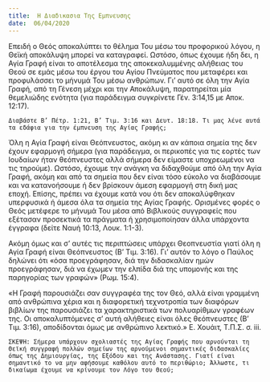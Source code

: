 ```yaml
---
title:  Η Διαδικασια Της Εμπνευσης
date:  06/04/2020
---
```


Επειδή ο Θεός αποκαλύπτει το θέλημα Του μέσω του προφορικού λόγου, η Θεϊκή αποκάλυψη μπορεί να καταγραφεί. Ωστόσο, όπως έχουμε ήδη δει, η Αγία Γραφή είναι το αποτέλεσμα της αποκεκαλυμμένης αλήθειας του Θεού σε εμάς μέσω του έργου του Αγίου Πνεύματος που μεταφέρει και προφυλάσσει το μήνυμά Του μέσω ανθρώπων. Γι’ αυτό σε όλη την Αγία Γραφή, από τη Γένεση μέχρι και την Αποκάλυψη, παρατηρείται μία θεμελιώδης ενότητα (για παράδειγμα συγκρίνετε Γέν. 3:14,15 με Αποκ. 12:17).

`Διαβάστε Β’ Πέτρ. 1:21, Β’ Τιμ. 3:16 και Δευτ. 18:18. Τι μας λένε αυτά τα εδάφια για την έμπνευση της Αγίας Γραφής;`

Όλη η Αγία Γραφή είναι Θεόπνευστος, ακόμη κι αν κάποια σημεία της δεν έχουν εφαρμογή σήμερα (για παράδειγμα, οι περικοπές για τις εορτές των Ιουδαίων ήταν θεόπνευστες αλλά σήμερα δεν είμαστε υποχρεωμένοι να τις τηρούμε). Ωστόσο, έχουμε την ανάγκη να διδαχθούμε από όλη την Αγία Γραφή, ακόμη και από τα σημεία που δεν είναι τόσο εύκολο να διαβάσουμε και να κατανοήσουμε ή δεν βρίσκουν άμεση εφαρμογή στη δική μας εποχή. Επίσης, πρέπει να έχουμε κατά νου ότι δεν αποκαλύφθηκαν υπερφυσικά ή άμεσα όλα τα σημεία της Αγίας Γραφής. Ορισμένες φορές ο Θεός μετέφερε το μήνυμά Του μέσα από Βιβλικούς συγγραφείς που εξέτασαν προσεκτικά τα πράγματα ή χρησιμοποίησαν άλλα υπάρχοντα έγγραφα (δείτε Ναυή 10:13, Λουκ. 1:1-3).

Ακόμη όμως και σ’ αυτές τις περιπτώσεις υπάρχει Θεοπνευστία γιατί όλη η Αγία Γραφή είναι Θεόπνευστος (Β’ Τιμ. 3:16). Γι’ αυτόν το λόγο ο Παύλος δηλώνει ότι «όσα προεγράφησαν, διά την διδασκαλίαν ημών προεγράφησαν, διά να έχωμεν την ελπίδα διά της υπομονής και της παρηγορίας των γραφών» (Ρωμ. 15:4).

«Η Γραφή παρουσιάζει σαν συγγραφέα της τον Θεό, αλλά είναι γραμμένη από ανθρώπινα χέρια και η διαφορετική τεχνοτροπία των διαφόρων βιβλίων της παρουσιάζει τα χαρακτηριστικά των πολυαρίθμων γραφέων της. Οι αποκαλυπτόμενες σ’ αυτή αλήθειες είναι όλες θεόπνευστες (Β’ Τιμ. 3:16), αποδίδονται όμως με ανθρώπινο λεκτικό.» Ε. Χουάιτ, Τ.Π.Σ. σ. iii.

`ΣΚΕΨΗ: Σήμερα υπάρχουν σχολιαστές της Αγίας Γραφής που αρνούνται τη Θεϊκή συγγραφή πολλών σημείων της αρνούμενοι σημαντικές διδασκαλίες όπως της Δημιουργίας, της Εξόδου και της Ανάστασης. Γιατί είναι σημαντικό το να μην αφήσουμε καθόλου αυτό το περιθώριο; Άλλωστε, τι δικαίωμα έχουμε να κρίνουμε τον Λόγο του Θεού;`